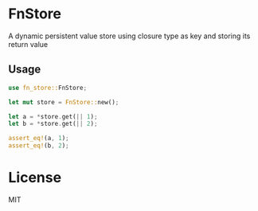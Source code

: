 # FnStore
A dynamic persistent value store using closure type as key and storing its return value

## Usage
```rust
use fn_store::FnStore;

let mut store = FnStore::new();

let a = *store.get(|| 1);
let b = *store.get(|| 2);

assert_eq!(a, 1);
assert_eq!(b, 2);
```

# License
MIT

